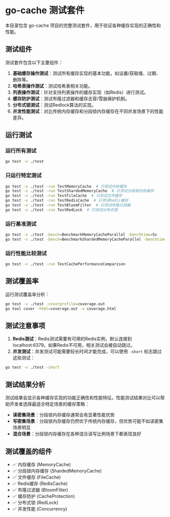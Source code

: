 # go-cache 测试套件

本目录包含 go-cache 项目的完整测试套件，用于验证各种缓存实现的正确性和性能。

## 测试组件

测试套件包含以下主要组件：

1. **基础缓存操作测试**：测试所有缓存实现的基本功能，如设置/获取值、过期、删除等。
2. **哈希表操作测试**：测试哈希表相关功能。
3. **列表操作测试**：针对支持列表操作的缓存实现（如Redis）进行测试。
4. **缓存防护测试**：测试布隆过滤器和缓存击穿/雪崩保护机制。
5. **分布式锁测试**：测试Redlock算法的实现。
6. **并发性能测试**：对比传统内存缓存和分段锁内存缓存在不同并发场景下的性能差异。

## 运行测试

### 运行所有测试

```bash
go test -v ./test
```

### 只运行特定测试

```bash
go test -v ./test -run TestMemoryCache  # 只测试内存缓存
go test -v ./test -run TestShardedMemoryCache  # 只测试分段锁内存缓存
go test -v ./test -run TestFileCache  # 只测试文件缓存
go test -v ./test -run TestRedisCache  # 只测试Redis缓存
go test -v ./test -run TestBloomFilter  # 只测试布隆过滤器
go test -v ./test -run TestRedLock  # 只测试分布式锁
```

### 运行基准测试

```bash
go test -v ./test -bench=BenchmarkMemoryCacheParallel -benchtime=5s
go test -v ./test -bench=BenchmarkShardedMemoryCacheParallel -benchtime=5s
```

### 运行性能比较测试

```bash
go test -v ./test -run TestCachePerformanceComparison
```

## 测试覆盖率

运行测试覆盖率分析：

```bash
go test -v ./test -coverprofile=coverage.out
go tool cover -html=coverage.out -o coverage.html
```

## 测试注意事项

1. **Redis测试**：Redis测试需要有可用的Redis实例，默认连接到localhost:6379。如果Redis不可用，相关测试会被自动跳过。
2. **并发测试**：并发测试可能需要较长时间才能完成，可以使用 `-short` 标志跳过这些测试：

```bash
go test -v ./test -short
```

## 测试结果分析

测试结果会显示各种缓存实现的功能正确性和性能特征。性能测试结果对比可以帮助开发者选择最适合特定场景的缓存策略：

- **读密集场景**：分段锁内存缓存通常会有显著性能优势
- **写密集场景**：分段锁内存缓存仍然优于传统内存缓存，但优势可能不如读密集场景明显
- **混合场景**：分段锁内存缓存在各种混合读写比例场景下都表现良好

## 测试覆盖的组件

- ✅ 内存缓存 (MemoryCache)
- ✅ 分段锁内存缓存 (ShardedMemoryCache)
- ✅ 文件缓存 (FileCache)
- ✅ Redis缓存 (RedisCache)
- ✅ 布隆过滤器 (BloomFilter)
- ✅ 缓存防护 (CacheProtection)
- ✅ 分布式锁 (RedLock)
- ✅ 并发性能 (Concurrency) 